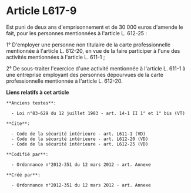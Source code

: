 # Article L617-9

Est puni de deux ans d'emprisonnement et de 30 000 euros d'amende le fait, pour les personnes mentionnées à l'article L.
612-25 : 

1° D'employer une personne non titulaire de la carte professionnelle mentionnée à l'article L. 612-20, en vue de la faire
participer à l'une des activités mentionnées à l'article L. 611-1 ; 

2° De sous-traiter l'exercice d'une activité mentionnée à l'article L. 611-1 à une entreprise employant des personnes
dépourvues de la carte professionnelle mentionnée à l'article L. 612-20.

**Liens relatifs à cet article**

	**Anciens textes**:

	  - Loi n°83-629 du 12 juillet 1983 - art. 14-1 II 1° et 1° bis (VT)

	**Cite**:

	  - Code de la sécurité intérieure - art. L611-1 (VD)
	  - Code de la sécurité intérieure - art. L612-20 (VD)
	  - Code de la sécurité intérieure - art. L612-25 (VD)

	**Codifié par**:

	  - Ordonnance n°2012-351 du 12 mars 2012 - art. Annexe

	**Créé par**:

	  - Ordonnance n°2012-351 du 12 mars 2012 - art. Annexe
